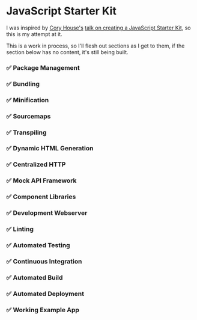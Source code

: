 # JavaScript Starter Kit
I was inspired by [Cory House's](https://github.com/coryhouse) [talk on creating a JavaScript Starter Kit](https://www.youtube.com/watch?v=QGCWal_JWek), so this is my attempt at it.

This is a work in process, so I'll flesh out sections as I get to them, if the section below has no content, it's still being built.

### ✅ Package Management

### ✅ Bundling

### ✅ Minification

### ✅ Sourcemaps

### ✅ Transpiling

### ✅ Dynamic HTML Generation

### ✅ Centralized HTTP

### ✅ Mock API Framework

### ✅ Component Libraries

### ✅ Development Webserver

### ✅ Linting

### ✅ Automated Testing

### ✅ Continuous Integration

### ✅ Automated Build

### ✅ Automated Deployment

### ✅ Working Example App
